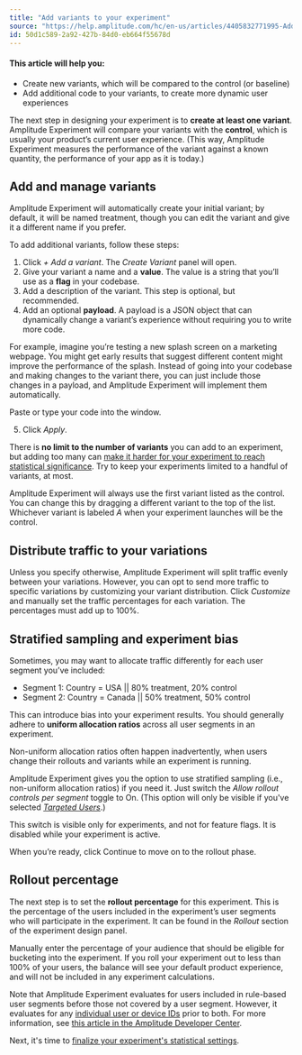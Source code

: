 ```yaml
---
title: "Add variants to your experiment"
source: "https://help.amplitude.com/hc/en-us/articles/4405832771995-Add-variants-to-your-experiment"
id: 50d1c589-2a92-427b-84d0-eb664f55678d
---
```


#### This article will help you:

* Create new variants, which will be compared to the control (or baseline)
* Add additional code to your variants, to create more dynamic user experiences

The next step in designing your experiment is to **create at least one variant**. Amplitude Experiment will compare your variants with the **control**, which is usually your product’s current user experience. (This way, Amplitude Experiment measures the performance of the variant against a known quantity, the performance of your app as it is today.)

## Add and manage variants

Amplitude Experiment will automatically create your initial variant; by default, it will be named treatment, though you can edit the variant and give it a different name if you prefer.

To add additional variants, follow these steps:

1. Click *+ Add a variant*. The *Create Variant* panel will open.
2. Give your variant a name and a **value**. The value is a string that you’ll use as a **flag** in your codebase.
3. Add a description of the variant. This step is optional, but recommended.
4. Add an optional **payload**. A payload is a JSON object that can dynamically change a variant’s experience without requiring you to write more code.

For example, imagine you’re testing a new splash screen on a marketing webpage. You might get early results that suggest different content might improve the performance of the splash. Instead of going into your codebase and making changes to the variant there, you can just include those changes in a payload, and Amplitude Experiment will implement them automatically.

Paste or type your code into the window. 

5. Click *Apply*.

There is **no limit to the number of variants** you can add to an experiment, but adding too many can [make it harder for your experiment to reach statistical significance](/experiment/advanced-techniques/multiple-hypothesis-testing). Try to keep your experiments limited to a handful of variants, at most.

Amplitude Experiment will always use the first variant listed as the control. You can change this by dragging a different variant to the top of the list. Whichever variant is labeled *A* when your experiment launches will be the control.

## Distribute traffic to your variations

Unless you specify otherwise, Amplitude Experiment will split traffic evenly between your variations. However, you can opt to send more traffic to specific variations by customizing your variant distribution. Click *Customize* and manually set the traffic percentages for each variation. The percentages must add up to 100%.

## Stratified sampling and experiment bias

Sometimes, you may want to allocate traffic differently for each user segment you’ve included:

* Segment 1: Country = USA || 80% treatment, 20% control
* Segment 2: Country = Canada || 50% treatment, 50% control

This can introduce bias into your experiment results. You should generally adhere to **uniform allocation ratios** across all user segments in an experiment. 

Non-uniform allocation ratios often happen inadvertently, when users change their rollouts and variants while an experiment is running.

Amplitude Experiment gives you the option to use stratified sampling (i.e., non-uniform allocation ratios) if you need it. Just switch the *Allow rollout controls per segment* toggle to On. (This option will only be visible if you've selected [*Targeted Users*](/experiment/workflow/define-audience).)

This switch is visible only for experiments, and not for feature flags. It is disabled while your experiment is active.

When you’re ready, click Continue to move on to the rollout phase.

## Rollout percentage

The next step is to set the **rollout percentage** for this experiment. This is the percentage of the users included in the experiment’s user segments who will participate in the experiment. It can be found in the *Rollout* section of the experiment design panel.

Manually enter the percentage of your audience that should be eligible for bucketing into the experiment. If you roll your experiment out to less than 100% of your users, the balance will see your default product experience, and will not be included in any experiment calculations.

Note that Amplitude Experiment evaluates for users included in rule-based user segments before those not covered by a user segment. However, it evaluates for any [individual user or device IDs](https://help.amplitude.com/hc/en-us/articles/360061687131#qa-before-rollout) prior to both. For more information, see [this article in the Amplitude Developer Center](https://www.docs.developers.amplitude.com/experiment/general/evaluation/implementation/).

Next, it's time to [finalize your experiment's statistical settings](/experiment/workflow/finalize-statistical-preferences).
